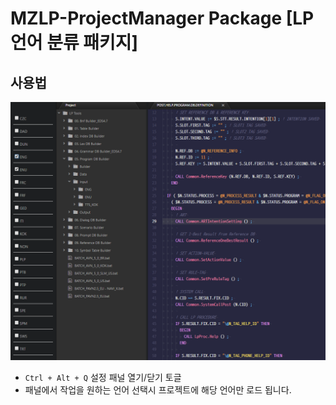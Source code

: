# MZLP-ProjectManager Package [LP 언어 분류 패키지]

## 사용법
![스크린샷](https://github.com/jusung21c/mzlp-projectmanager/raw/master/images/1.png)
* `Ctrl + Alt + Q` 설정 패널 열기/닫기 토글
* 패널에서 작업을 원하는 언어 선택시 프로젝트에 해당 언어만 로드 됩니다.

